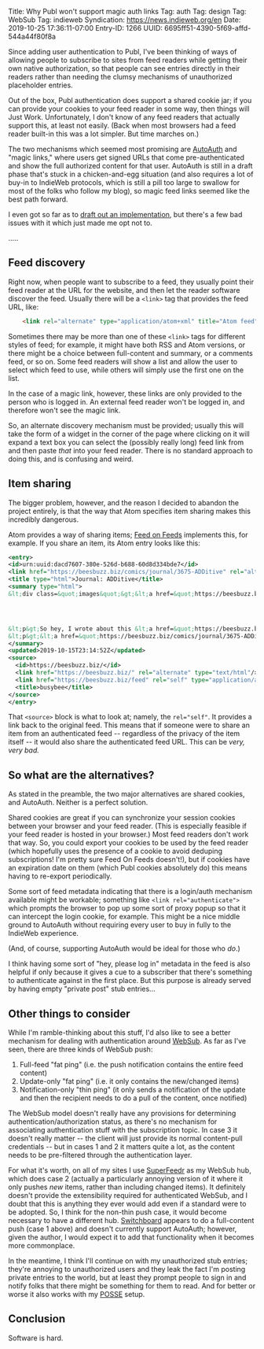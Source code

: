 Title: Why Publ won't support magic auth links
Tag: auth
Tag: design
Tag: WebSub
Tag: indieweb
Syndication: https://news.indieweb.org/en
Date: 2019-10-25 17:36:11-07:00
Entry-ID: 1266
UUID: 6695ff51-4390-5f69-affd-544a44f80f8a

Since adding user authentication to Publ, I've been thinking of ways of allowing people to subscribe to sites from feed readers while getting their own native authorization, so that people can see entries directly in their readers rather than needing the clumsy mechanisms of unauthorized placeholder entries.

Out of the box, Publ authentication does support a shared cookie jar; if you can provide your cookies to your feed reader in some way, then things will Just Work. Unfortunately, I don't know of any feed readers that actually support this, at least not easily. (Back when most browsers had a feed reader built-in this was a lot simpler. But time marches on.)

The two mechanisms which seemed most promising are [AutoAuth](https://indieweb.org/AutoAuth) and "magic links," where users get signed URLs that come pre-authenticated and show the full authorized content for that user. AutoAuth is still in a draft phase that's stuck in a chicken-and-egg situation (and also requires a lot of buy-in to IndieWeb protocols, which is still a pill too large to swallow for most of the folks who follow my blog), so magic feed links seemed like the best path forward.

I even got so far as to [draft out an implementation](https://github.com/PlaidWeb/Publ/issues/282), but there's a few bad issues with it which just made me opt not to.

.....

## Feed discovery

Right now, when people want to subscribe to a feed, they usually point their feed reader at the URL for the website, and then let the reader software discover the feed. Usually there will be a `<link>` tag that provides the feed URL, like:

```html
    <link rel="alternate" type="application/atom+xml" title="Atom feed" href="feed" />
```

Sometimes there may be more than one of these `<link>` tags for different styles of feed; for example, it might have both RSS and Atom versions, or there might be a choice between full-content and summary, or a comments feed, or so on. Some feed readers will show a list and allow the user to select which feed to use, while others will simply use the first one on the list.

In the case of a magic link, however, these links are only provided to the person who is logged in. An external feed reader won't be logged in, and therefore won't see the magic link.

So, an alternate discovery mechanism must be provided; usually this will take the form of a widget in the corner of the page where clicking on it will expand a text box you can select the (possibly really long) feed link from and then paste *that* into your feed reader. There is no standard approach to doing this, and is confusing and weird.

## Item sharing

The bigger problem, however, and the reason I decided to abandon the project entirely, is that the way that Atom specifies item sharing makes this incredibly dangerous.

Atom provides a way of sharing items; [Feed on Feeds](https://github.com/fluffy-critter/Feed-on-Feeds) implements this, for example. If you share an item, its Atom entry looks like this:

```xml
<entry>
<id>urn:uuid:dacd7607-380e-526d-b688-60d8d334bde7</id>
<link href="https://beesbuzz.biz/comics/journal/3675-ADDitive" rel="alternate" type="text/html"/>
<title type="html">Journal: ADDitive</title>
<summary type="html">
&lt;div class=&quot;images&quot;&gt;&lt;a href=&quot;https://beesbuzz.biz/comics/journal/3675-ADDitive&quot;&gt;&lt;img src=&quot;https://beesbuzz.biz/static/_img/af/afb8/20101012-additive_5a2a549b1a_960x480.jpg&quot; width=&quot;960&quot; height=&quot;480&quot; srcset=&quot;https://beesbuzz.biz/static/_img/af/afb8/20101012-additive_5a2a549b1a_960x480.jpg 1x, https://beesbuzz.biz/static/_img/af/afb8/20101012-additive_5a2a549b1a_1920x960.jpg 2x&quot; alt=&quot;20101012-additive.jpg&quot; title=&quot;Several times while drawing this comic I had to remind myself to eat lunch and eventually I did and oh oops wasn't I going to take a walk two hours ago&quot;&gt;&lt;/a&gt;&lt;/div&gt;




&lt;p&gt;So hey, I wrote about this &lt;a href=&quot;https://beesbuzz.biz/blog/8490-ADHD&quot;&gt;over on my blog&lt;/a&gt; but you might want to check out &lt;a href=&quot;https://www.additudemag.com/symptoms-of-add-hyperarousal-rejection-sensitivity/&quot;&gt;this article about undiagnosed ADHD&lt;/a&gt; and also this &lt;a href=&quot;https://adhd-alien.tumblr.com/post/188343963724/the-incorrect-and-negative-beliefs-we-can-get&quot;&gt;amazingly helpful comic by ADHD Alien&lt;/a&gt; (really, &lt;a href=&quot;https://adhd-alien.tumblr.com/&quot;&gt;all of ADHD Alien&lt;/a&gt;). It’s easier to get help if you know what you need help with.&lt;/p&gt;
&lt;p&gt;&lt;a href=&quot;https://beesbuzz.biz/comics/journal/3675-ADDitive#comments&quot;&gt;comments&lt;/a&gt;&lt;/p&gt;
</summary>
<updated>2019-10-15T23:14:52Z</updated>
<source>
  <id>https://beesbuzz.biz/</id>
  <link href="https://beesbuzz.biz/" rel="alternate" type="text/html"/>
  <link href="https://beesbuzz.biz/feed" rel="self" type="application/atom+xml"/>
  <title>busybee</title>
</source>
</entry>
```

That `<source>` block is what to look at; namely, the `rel="self"`. It provides a link back to the original feed. This means that if someone were to share an item from an authenticated feed -- regardless of the privacy of the item itself -- it would also share the authenticated feed URL. This can be *very, very bad.*

## So what are the alternatives?

As stated in the preamble, the two major alternatives are shared cookies, and AutoAuth. Neither is a perfect solution.

Shared cookies are great if you can synchronize your session cookies between your browser and your feed reader. (This is especially feasible if your feed reader is hosted in your browser.) Most feed readers don't work that way. So, you could export your cookies to be used by the feed reader (which hopefully uses the presence of a cookie to avoid deduping subscriptions! I'm pretty sure Feed On Feeds doesn't!), but if cookies have an expiration date on them (which Publ cookies absolutely do) this means having to re-export periodically.

Some sort of feed metadata indicating that there is a login/auth mechanism available might be workable; something like `<link rel="authenticate">` which prompts the browser to pop up some sort of proxy popup so that it can intercept the login cookie, for example. This might be a nice middle ground to AutoAuth without requiring every user to buy in fully to the IndieWeb experience.

(And, of course, supporting AutoAuth would be ideal for those who *do*.)

I think having some sort of "hey, please log in" metadata in the feed is also helpful if only because it gives a cue to a subscriber that there's something to authenticate against in the first place. But this purpose is already served by having empty "private post" stub entries...

## Other things to consider

While I'm ramble-thinking about this stuff, I'd also like to see a better mechanism for dealing with authentication around [WebSub](https://indieweb.org/WebSub). As far as I've seen, there are three kinds of WebSub push:

1. Full-feed "fat ping" (i.e. the push notification contains the entire feed content)
2. Update-only "fat ping" (i.e. it only contains the new/changed items)
3. Notification-only "thin ping" (it only sends a notification of the update and then the recipient needs to do a pull of the content, once notified)

The WebSub model doesn't really have any provisions for determining authentication/authorization status, as there's no mechanism for associating authentication stuff with the subscription topic. In case 3 it doesn't really matter -- the client will just provide its normal content-pull credentials -- but in cases 1 and 2 it matters quite a lot, as the content needs to be pre-filtered through the authentication layer.

For what it's worth, on all of my sites I use [SuperFeedr](http://superfeedr.com/) as my WebSub hub, which does case 2 (actually a particularly annoying version of it where it only pushes *new* items, rather than including changed items). It definitely doesn't provide the extensibility required for authenticated WebSub, and I doubt that this is anything they ever would add even if a standard were to be adopted. So, I think for the non-thin push case, it would become necessary to have a different hub. [Switchboard](https://switchboard.p3k.io/) appears to do a full-content push (case 1 above) and doesn't currently support AutoAuth; however, given the author, I would expect it to add that functionality when it becomes more commonplace.

In the meantime, I think I'll continue on with my unauthorized stub entries; they're annoying to unauthorized users and they leak the fact I'm posting private entries to the world, but at least they prompt people to sign in and notify folks that there might be something for them to read. And for better or worse it also works with my [POSSE](https://indieweb.org/POSSE) setup.

## Conclusion

Software is hard.
